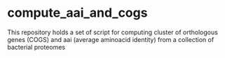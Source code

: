 # compute_aai_and_cogs
This repository holds a set of script for computing cluster of orthologous genes (COGS) and aai (average aminoacid identity) from a collection of bacterial proteomes
